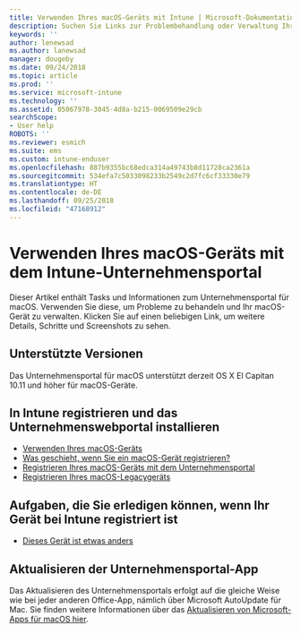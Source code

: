 ```yaml
---
title: Verwenden Ihres macOS-Geräts mit Intune | Microsoft-Dokumentation
description: Suchen Sie Links zur Problembehandlung oder Verwaltung Ihres mobilen macOS-Geräts aus der Unternehmensportal-App
keywords: ''
author: lenewsad
ms.author: lanewsad
manager: dougeby
ms.date: 09/24/2018
ms.topic: article
ms.prod: ''
ms.service: microsoft-intune
ms.technology: ''
ms.assetid: 05067978-3045-4d8a-b215-0069509e29cb
searchScope:
- User help
ROBOTS: ''
ms.reviewer: esmich
ms.suite: ems
ms.custom: intune-enduser
ms.openlocfilehash: 887b9355bc68edca314a49743b8d11728ca2361a
ms.sourcegitcommit: 534efa7c5033098233b2549c2d7fc6cf33330e79
ms.translationtype: HT
ms.contentlocale: de-DE
ms.lasthandoff: 09/25/2018
ms.locfileid: "47168912"
---
```

# <a name="using-your-macos-device-with-intune-company-portal"></a>Verwenden Ihres macOS-Geräts mit dem Intune-Unternehmensportal

Dieser Artikel enthält Tasks und Informationen zum Unternehmensportal für macOS. Verwenden Sie diese, um Probleme zu behandeln und Ihr macOS-Gerät zu verwalten. Klicken Sie auf einen beliebigen Link, um weitere Details, Schritte und Screenshots zu sehen. 

## <a name="supported-versions"></a>Unterstützte Versionen

Das Unternehmensportal für macOS unterstützt derzeit OS X El Capitan 10.11 und höher für macOS-Geräte.

## <a name="enrolling-into-intune-and-installing-the-company-portal"></a>In Intune registrieren und das Unternehmenswebportal installieren

- [Verwenden Ihres macOS-Geräts](using-your-macos-device-with-intune.md)
- [Was geschieht, wenn Sie ein macOS-Gerät registrieren?](what-happens-if-you-install-the-company-portal-app-and-enroll-your-device-in-intune-macos.md)
- [Registrieren Ihres macOS-Geräts mit dem Unternehmensportal](enroll-your-device-in-intune-macos-cp.md)
- [Registrieren Ihres macOS-Legacygeräts](enroll-your-device-in-intune-macos-legacy.md)


## <a name="things-you-can-do-when-your-device-is-enrolled-in-intune"></a>Aufgaben, die Sie erledigen können, wenn Ihr Gerät bei Intune registriert ist

- [Dieses Gerät ist etwas anders](device-little-different-jamf.md)

## <a name="updating-the-company-portal-app"></a>Aktualisieren der Unternehmensportal-App

Das Aktualisieren des Unternehmensportals erfolgt auf die gleiche Weise wie bei jeder anderen Office-App, nämlich über Microsoft AutoUpdate für Mac. Sie finden weitere Informationen über das [Aktualisieren von Microsoft-Apps für macOS hier](https://support.office.com/article/Check-for-Office-for-Mac-updates-automatically-bfd1e497-c24d-4754-92ab-910a4074d7c1).

